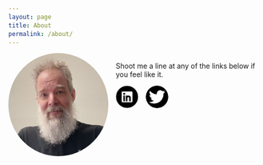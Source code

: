 ```yaml
---
layout: page
title: About
permalink: /about/
---
```


<style>
img {
  float: left;
  border-radius: 50%;
  margin-right:15px;
}
</style>
<img src="/assets/avatar.jpg" alt="Avatar" style="width:200px">



<br> Shoot me a line at any of the links below if you feel like it.

<body>
<a href="https://www.linkedin.com/in/mikechirico/">
<img src="/assets/linkedin.png" width="45" height="45">
</a>
<a href="https://twitter.com/mchirico">
<img src="/assets/twitter.png" width="45" height="45">
</a>
</body>
